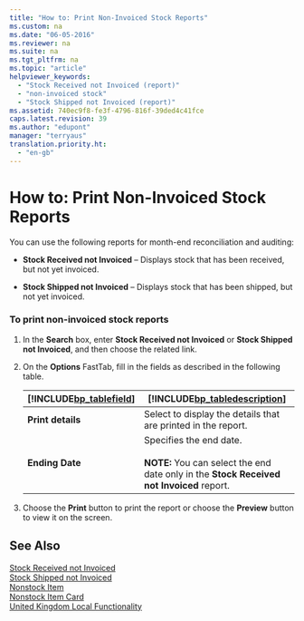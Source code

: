 ```yaml
---
title: "How to: Print Non-Invoiced Stock Reports"
ms.custom: na
ms.date: "06-05-2016"
ms.reviewer: na
ms.suite: na
ms.tgt_pltfrm: na
ms.topic: "article"
helpviewer_keywords: 
  - "Stock Received not Invoiced (report)"
  - "non-invoiced stock"
  - "Stock Shipped not Invoiced (report)"
ms.assetid: 740ec9f8-fe3f-4796-816f-39ded4c41fce
caps.latest.revision: 39
ms.author: "edupont"
manager: "terryaus"
translation.priority.ht: 
  - "en-gb"
---
```

# How to: Print Non-Invoiced Stock Reports
You can use the following reports for month\-end reconciliation and auditing:  
  
-   **Stock Received not Invoiced** – Displays stock that has been received, but not yet invoiced.  
  
-   **Stock Shipped not Invoiced** – Displays stock that has been shipped, but not yet invoiced.  
  
### To print non\-invoiced stock reports  
  
1.  In the **Search** box, enter **Stock Received not Invoiced** or **Stock Shipped not Invoiced**, and then choose the related link.  
  
2.  On the **Options** FastTab, fill in the fields as described in the following table.  
  
    |[!INCLUDE[bp_tablefield](../../ApplicationDesign/includes/bp_tablefield_md.md)]|[!INCLUDE[bp_tabledescription](../../ApplicationDesign/includes/bp_tabledescription_md.md)]|  
    |---------------------------------|---------------------------------------|  
    |**Print details**|Select to display the details that are printed in the report.|  
    |**Ending Date**|Specifies the end date.<br /><br /> **NOTE:** You can select the end date only in the **Stock Received not Invoiced** report.|  
  
3.  Choose the **Print** button to print the report or choose the **Preview** button to view it on the screen.  
  
## See Also  
 [Stock Received not Invoiced](../../LocalFunctionalityForMicrosoftDynamicsNav2016/UnitedKingdom/-$-r_10540-stock-received-not-invoiced-$-.md)   
 [Stock Shipped not Invoiced](../../LocalFunctionalityForMicrosoftDynamicsNav2016/UnitedKingdom/-$-r_10541-stock-shipped-not-invoiced-$-.md)   
 [Nonstock Item](../Topic/\($%20T_5718%20Nonstock%20Item%20$\).md)   
 [Nonstock Item Card](../Topic/\($%20N_5725%20Nonstock%20Item%20Card%20$\).md)   
 [United Kingdom Local Functionality](../../LocalFunctionalityForMicrosoftDynamicsNav2016/UnitedKingdom/united-kingdom-local-functionality.md)